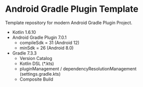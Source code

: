 # Android Gradle Plugin Template

Template repository for modern Android Gradle Plugin Project.

* Kotlin 1.6.10
* Android Gradle Plugin 7.0.1
  * compileSdk = 31 (Android 12)
  * minSdk = 26 (Android 8.0)
* Gradle 7.3.3
  * Version Catalog
  * Kotlin DSL (*.kts)
  * pluginManagement / dependencyResolutionManagement (settings.gradle.kts)
  * Composite Build
